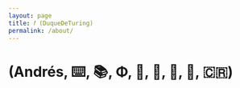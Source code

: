 ```yaml
---
layout: page
title: 𝑓 (DuqueDeTuring)
permalink: /about/
---
```


# (Andrés, ⌨️, 📚, Φ, 🎵, 🎸, 🌌, 🍕, 🇨🇷)
